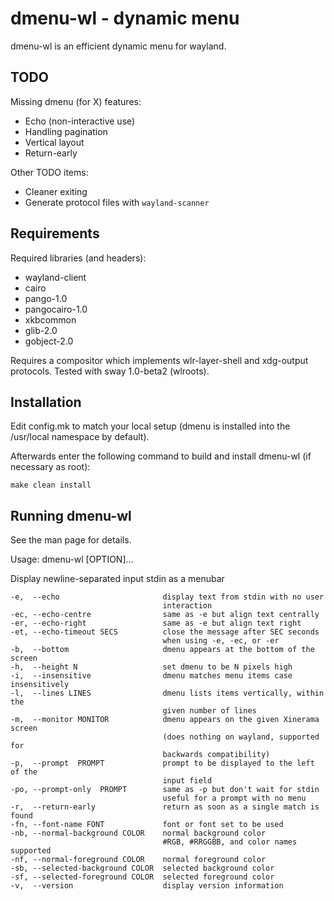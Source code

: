 dmenu-wl - dynamic menu
=======================
dmenu-wl is an efficient dynamic menu for wayland.

TODO
----
Missing dmenu (for X) features:
- Echo (non-interactive use)
- Handling pagination
- Vertical layout
- Return-early

Other TODO items:
- Cleaner exiting
- Generate protocol files with `wayland-scanner`

Requirements
------------
Required libraries (and headers):
- wayland-client
- cairo
- pango-1.0
- pangocairo-1.0
- xkbcommon
- glib-2.0
- gobject-2.0

Requires a compositor which implements wlr-layer-shell and xdg-output
protocols. Tested with sway 1.0-beta2 (wlroots).

Installation
------------
Edit config.mk to match your local setup (dmenu is installed into
the /usr/local namespace by default).

Afterwards enter the following command to build and install dmenu-wl
(if necessary as root):

    make clean install


Running dmenu-wl
-------------
See the man page for details.

Usage: dmenu-wl [OPTION]...

Display newline-separated input stdin as a menubar

    -e,  --echo                       display text from stdin with no user
                                      interaction
    -ec, --echo-centre                same as -e but align text centrally
    -er, --echo-right                 same as -e but align text right
    -et, --echo-timeout SECS          close the message after SEC seconds
                                      when using -e, -ec, or -er
    -b,  --bottom                     dmenu appears at the bottom of the screen
    -h,  --height N                   set dmenu to be N pixels high
    -i,  --insensitive                dmenu matches menu items case insensitively
    -l,  --lines LINES                dmenu lists items vertically, within the
                                      given number of lines
    -m,  --monitor MONITOR            dmenu appears on the given Xinerama screen
                                      (does nothing on wayland, supported for
                                      backwards compatibility)
    -p,  --prompt  PROMPT             prompt to be displayed to the left of the
                                      input field
    -po, --prompt-only  PROMPT        same as -p but don't wait for stdin
                                      useful for a prompt with no menu
    -r,  --return-early               return as soon as a single match is found
    -fn, --font-name FONT             font or font set to be used
    -nb, --normal-background COLOR    normal background color
                                      #RGB, #RRGGBB, and color names supported
    -nf, --normal-foreground COLOR    normal foreground color
    -sb, --selected-background COLOR  selected background color
    -sf, --selected-foreground COLOR  selected foreground color
    -v,  --version                    display version information

